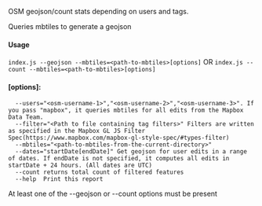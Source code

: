 OSM geojson/count stats depending on users and tags.

Queries mbtiles to generate a geojson

#### Usage
`index.js --geojson --mbtiles=<path-to-mbtiles>[options]`
 OR 
`index.js --count --mbtiles=<path-to-mbtiles>[options]`


#### [options]:
````
  --users="<osm-username-1>","<osm-username-2>","<osm-username-3>". If you pass "mapbox", it queries mbtiles for all edits from the Mapbox Data Team.
  --filter="<Path to file containing tag filters>" Filters are written as specified in the Mapbox GL JS Filter Spec(https://www.mapbox.com/mapbox-gl-style-spec/#types-filter)
  --mbtiles="<path-to-mbtiles-from-the-current-directory>"
  --dates="startDate[endDate]" Get geojson for user edits in a range of dates. If endDate is not specified, it computes all edits in startDate + 24 hours. (All dates are UTC)
  --count returns total count of filtered features
  --help  Print this report
````
 At least one of the --geojson or --count options must be present
